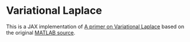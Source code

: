 # Variational Laplace

This is a JAX implementation of [A primer on Variational Laplace](https://doi.org/10.31219/osf.io/28vwh) based on the original [MATLAB source](https://github.com/pzeidman/vl-tutorial). 
